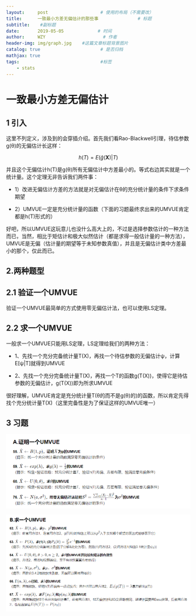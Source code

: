 ```yaml
---
layout:     post                    # 使用的布局（不需要改）
title:      一致最小方差无偏估计的那些事               # 标题 
subtitle:    #副标题
date:       2019-05-05             # 时间
author:     WZY                      # 作者
header-img: img/graph.jpg    #这篇文章标题背景图片
catalog: true                       # 是否归档
mathjax: true
tags:                               #标签
    - stats
--- 
```


# 一致最小方差无偏估计

## 1 引入

这里不列定义，涉及到的会穿插介绍。首先我们看Rao-Blackwell引理，待估参数g(θ)的无偏估计长这样：

$$h(T)=E(\hat{g}(\textbf{X})|T)$$

并且这个无偏估计h(T)是g(θ)所有无偏估计中方差最小的。等式右边其实就是一个统计量。这个定理无非告诉我们两件事：

* 1）改进无偏估计方差的方法就是对无偏估计在θ的充分统计量的条件下求条件期望

* 2）UMVUE一定是充分统计量的函数（下面的习题最终求出来的UMVUE肯定都是h(T)形式的）

好吧，所以UMVUE这玩意儿也没什么高大上的，不过是选择参数估计的一种方法而已，当然，相比于矩估计和极大似然估计（都是求得一般估计量的一种方法），
UMVUE是无偏（估计量的期望等于未知参数真值），并且是无偏估计类中方差最小的那个，仅此而已。

## 2.两种题型
## 2.1 验证一个UMVUE

验证一个UMVUE最简单的方式使用零无偏估计法，也可以使用LS定理。

## 2.2 求一个UMVUE

一般求一个UMVUE只能用LS定理，LS定理给我们的两种方法：

* 1、先找一个充分完备统计量T(X)，再找一个待估参数的无偏估计ψ，计算E[ψ|T]就得到UMVUE

* 2、先找一个充分完备统计量T(X)，再找一个T的函数g(T(X))，使得它是待估参数的无偏估计，g(T(X))即为所求UMVUE

很好理解，UMVUE肯定是充分统计量T(θ的而不是g(θ)的)的函数，所以肯定先得找个充分统计量T(X)（这里完备性是为了保证这样的UMVUE唯一）

## 3 习题

![](https://github.com/Tinky2013/My-class-expansion/raw/master/img/066-7479-1.jpg)

![](https://github.com/Tinky2013/My-class-expansion/blob/master/img/066-7479-2.jpg)
